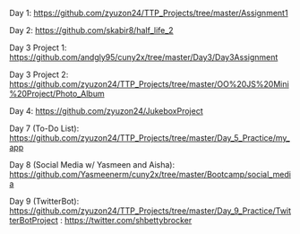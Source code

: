 Day 1: https://github.com/zyuzon24/TTP_Projects/tree/master/Assignment1

Day 2: https://github.com/skabir8/half_life_2

Day 3 Project 1: https://github.com/andgly95/cuny2x/tree/master/Day3/Day3Assignment

Day 3 Project 2: https://github.com/zyuzon24/TTP_Projects/tree/master/OO%20JS%20Mini%20Project/Photo_Album

Day 4: https://github.com/zyuzon24/JukeboxProject

Day 7 (To-Do List): https://github.com/zyuzon24/TTP_Projects/tree/master/Day_5_Practice/my_app

Day 8 (Social Media w/ Yasmeen and Aisha): https://github.com/Yasmeenerm/cuny2x/tree/master/Bootcamp/social_media

Day 9 (TwitterBot): https://github.com/zyuzon24/TTP_Projects/tree/master/Day_9_Practice/TwitterBotProject
                  : https://twitter.com/shbettybrocker
